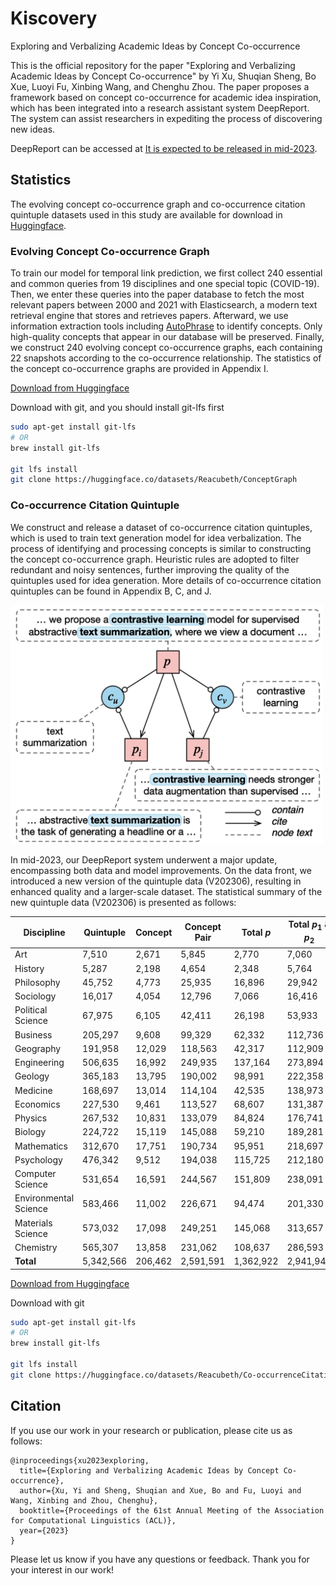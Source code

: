 # Kiscovery
Exploring and Verbalizing Academic Ideas by Concept Co-occurrence

This is the official repository for the paper "Exploring and Verbalizing Academic Ideas by Concept Co-occurrence" by Yi Xu, Shuqian Sheng, Bo Xue, Luoyi Fu, Xinbing Wang, and Chenghu Zhou. The paper proposes a framework based on concept co-occurrence for academic idea inspiration, which has been integrated into a research assistant system DeepReport. The system can assist researchers in expediting the process of discovering new ideas.

DeepReport can be accessed at [It is expected to be released in mid-2023](https://github.com/xyjigsaw/Kiscovery).

## Statistics

The evolving concept co-occurrence graph and co-occurrence citation quintuple datasets used in this study are available for download in [Huggingface](https://huggingface.co/Reacubeth).

### Evolving Concept Co-occurrence Graph

To train our model for temporal link prediction, we first collect 240 essential and common queries from 19 disciplines and one special topic (COVID-19). Then, we enter these queries into the paper database to fetch the most relevant papers between 2000 and 2021 with Elasticsearch, a modern text retrieval engine that stores and retrieves papers. Afterward, we use information extraction tools including [AutoPhrase](https://github.com/shangjingbo1226/AutoPhrase) to identify concepts. Only high-quality concepts that appear in our database will be preserved. Finally, we construct 240 evolving concept co-occurrence graphs, each containing 22 snapshots according to the co-occurrence relationship. The statistics of the concept co-occurrence graphs are provided in Appendix I.

[Download from Huggingface](https://huggingface.co/datasets/Reacubeth/ConceptGraph)

Download with git, and you should install git-lfs first

```bash
sudo apt-get install git-lfs
# OR
brew install git-lfs

git lfs install
git clone https://huggingface.co/datasets/Reacubeth/ConceptGraph
```

### Co-occurrence Citation Quintuple

We construct and release a dataset of co-occurrence citation quintuples, which is used to train text generation model for idea verbalization. The process of identifying and processing concepts is similar to constructing the concept co-occurrence graph. Heuristic rules are adopted to filter redundant and noisy sentences, further improving the quality of the quintuples used for idea generation. More details of co-occurrence citation quintuples can be found in Appendix B, C, and J.

<img src="https://github.com/xyjigsaw/Kiscovery/raw/master/Quintuple.png" alt="Co-occurrence Citation Quintuple" width="500" align="bottom" />


In mid-2023, our DeepReport system underwent a major update, encompassing both data and model improvements. On the data front, we introduced a new version of the quintuple data (V202306), resulting in enhanced quality and a larger-scale dataset. The statistical summary of the new quintuple data (V202306) is presented as follows:

| Discipline            | Quintuple | Concept | Concept Pair | Total $p$ | Total $p_1$ \& $p_2$ |
| --------------------- | --------- | ------- | ------------ | --------- | -------------------- |
| Art                   | 7,510     | 2,671   | 5,845        | 2,770     | 7,060                |
| History               | 5,287     | 2,198   | 4,654        | 2,348     | 5,764                |
| Philosophy            | 45,752    | 4,773   | 25,935       | 16,896    | 29,942               |
| Sociology             | 16,017    | 4,054   | 12,796       | 7,066     | 16,416               |
| Political Science     | 67,975    | 6,105   | 42,411       | 26,198    | 53,933               |
| Business              | 205,297   | 9,608   | 99,329       | 62,332    | 112,736              |
| Geography             | 191,958   | 12,029  | 118,563      | 42,317    | 112,909              |
| Engineering           | 506,635   | 16,992  | 249,935      | 137,164   | 273,894              |
| Geology               | 365,183   | 13,795  | 190,002      | 98,991    | 222,358              |
| Medicine              | 168,697   | 13,014  | 114,104      | 42,535    | 138,973              |
| Economics             | 227,530   | 9,461   | 113,527      | 68,607    | 131,387              |
| Physics               | 267,532   | 10,831  | 133,079      | 84,824    | 176,741              |
| Biology               | 224,722   | 15,119  | 145,088      | 59,210    | 189,281              |
| Mathematics           | 312,670   | 17,751  | 190,734      | 95,951    | 218,697              |
| Psychology            | 476,342   | 9,512   | 194,038      | 115,725   | 212,180              |
| Computer Science      | 531,654   | 16,591  | 244,567      | 151,809   | 238,091              |
| Environmental Science | 583,466   | 11,002  | 226,671      | 94,474    | 201,330              |
| Materials Science     | 573,032   | 17,098  | 249,251      | 145,068   | 313,657              |
| Chemistry             | 565,307   | 13,858  | 231,062      | 108,637   | 286,593              |
| **Total**             | 5,342,566 | 206,462 | 2,591,591    | 1,362,922 | 2,941,942            |


[Download from Huggingface](https://huggingface.co/datasets/Reacubeth/Co-occurrenceCitationQuintuple)

Download with git
```bash
sudo apt-get install git-lfs
# OR
brew install git-lfs

git lfs install
git clone https://huggingface.co/datasets/Reacubeth/Co-occurrenceCitationQuintuple
```


## Citation

If you use our work in your research or publication, please cite us as follows:

```
@inproceedings{xu2023exploring,
  title={Exploring and Verbalizing Academic Ideas by Concept Co-occurrence},
  author={Xu, Yi and Sheng, Shuqian and Xue, Bo and Fu, Luoyi and Wang, Xinbing and Zhou, Chenghu},
  booktitle={Proceedings of the 61st Annual Meeting of the Association for Computational Linguistics (ACL)},
  year={2023}
}
```

Please let us know if you have any questions or feedback. Thank you for your interest in our work!
